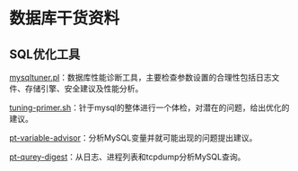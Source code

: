 # 数据库干货资料

## SQL优化工具
 [mysqltuner.pl](https://github.com/major/MySQLTuner-perl)：数据库性能诊断工具，主要检查参数设置的合理性包括日志文件、存储引擎、安全建议及性能分析。
 
 [tuning-primer.sh](https://github.com/BMDan/tuning-primer.sh)：针于mysql的整体进行一个体检，对潜在的问题，给出优化的建议。
 
 [pt-variable-advisor](https://www.percona.com/downloads/percona-toolkit/LATEST/)：分析MySQL变量并就可能出现的问题提出建议。
 
 [pt-qurey-digest](https://www.percona.com/downloads/percona-toolkit/LATEST/)：从日志、进程列表和tcpdump分析MySQL查询。
 


